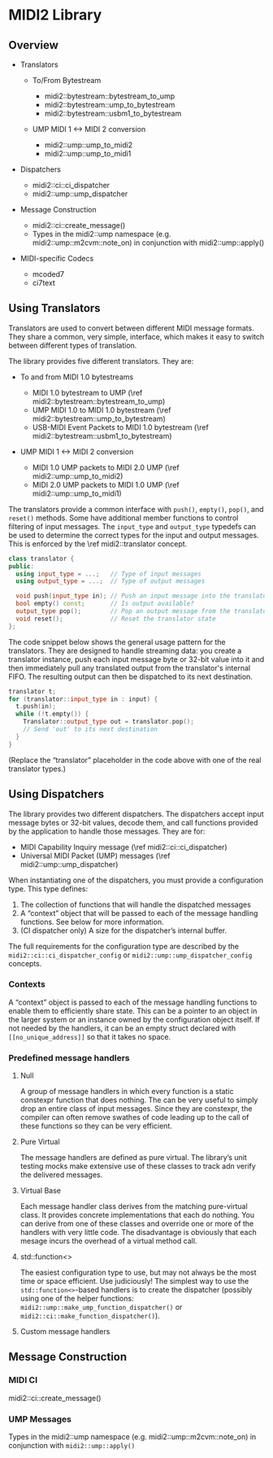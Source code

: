 # MIDI2 Library

## Overview

- Translators

  - To/From Bytestream

    - midi2::bytestream::bytestream_to_ump
    - midi2::bytestream::ump_to_bytestream
    - midi2::bytestream::usbm1_to_bytestream

  - UMP MIDI 1 <-> MIDI 2 conversion
    - midi2::ump::ump_to_midi2
    - midi2::ump::ump_to_midi1

- Dispatchers

  - midi2::ci::ci_dispatcher
  - midi2::ump::ump_dispatcher

- Message Construction

  - midi2::ci::create_message()
  - Types in the midi2::ump namespace (e.g. midi2::ump::m2cvm::note_on)
    in conjunction with midi2::ump::apply()

- MIDI-specific Codecs
  - mcoded7
  - ci7text

## Using Translators

Translators are used to convert between different MIDI message formats. They
share a common, very simple, interface, which makes it easy to switch between
different types of translation.

The library provides five different translators. They are:

- To and from MIDI 1.0 bytestreams

  - MIDI 1.0 bytestream to UMP (\ref midi2::bytestream::bytestream_to_ump)
  - UMP MIDI 1.0 to MIDI 1.0 bytestream (\ref midi2::bytestream::ump_to_bytestream)
  - USB-MIDI Event Packets to MIDI 1.0 bytestream (\ref midi2::bytestream::usbm1_to_bytestream)

- UMP MIDI 1 <-> MIDI 2 conversion
  - MIDI 1.0 UMP packets to MIDI 2.0 UMP (\ref midi2::ump::ump_to_midi2)
  - MIDI 2.0 UMP packets to MIDI 1.0 UMP (\ref midi2::ump::ump_to_midi1)

The translators provide a common interface with `push()`, `empty()`,
`pop()`, and `reset()` methods. Some have additional member functions to
control filtering of input messages. The `input_type` and `output_type`
typedefs can be used to determine the correct types for the input and output
messages. This is enforced by the \ref midi2::translator concept.

```cpp
class translator {
public:
  using input_type = ...;   // Type of input messages
  using output_type = ...;  // Type of output messages

  void push(input_type in); // Push an input message into the translator
  bool empty() const;       // Is output available?
  output_type pop();        // Pop an output message from the translator
  void reset();             // Reset the translator state
};
```

The code snippet below shows the general usage pattern for the translators.
They are designed to handle streaming data: you create a translator instance,
push each input message byte or 32-bit value into it and then immediately pull
any translated output from the translator's internal FIFO. The resulting output
can then be dispatched to its next destination.

```cpp
translator t;
for (translator::input_type in : input) {
  t.push(in);
  while (!t.empty()) {
    Translator::output_type out = translator.pop();
    // Send 'out' to its next destination
  }
}
```

(Replace the “translator” placeholder in the code above with one of the real
translator types.)

## Using Dispatchers

The library provides two different dispatchers. The dispatchers accept input
message bytes or 32-bit values, decode them, and call functions provided by the
application to handle those messages. They are for:

- MIDI Capability Inquiry message (\ref midi2::ci::ci_dispatcher)
- Universal MIDI Packet (UMP) messages (\ref midi2::ump::ump_dispatcher)

When instantiating one of the dispatchers, you must provide a configuration
type. This type defines:

1. The collection of functions that will handle the dispatched messages
2. A “context” object that will be passed to each of the message handling
   functions. See below for more information.
3. (CI dispatcher only) A size for the dispatcher’s internal buffer.

The full requirements for the configuration type are described by the
`midi2::ci::ci_dispatcher_config` or `midi2::ump::ump_dispatcher_config`
concepts.

### Contexts

A “context” object is passed to each of the message handling functions to
enable them to efficiently share state. This can be a pointer to an object
in the larger system or an instance owned by the configuration object itself.
If not needed by the handlers, it can be an empty struct declared with
`[[no_unique_address]]` so that it takes no space.

### Predefined message handlers

1. Null

   A group of message handlers in which every function is a static constexpr
   function that does nothing. The can be very useful to simply drop an entire
   class of input messages. Since they are constexpr, the compiler can often
   remove swathes of code leading up to the call of these functions so they can
   be very efficient.

2. Pure Virtual

   The message handlers are defined as pure virtual. The library’s unit testing
   mocks make extensive use of these classes to track adn verify the delivered
   messages.

3. Virtual Base

   Each message handler class derives from the matching pure-virtual class. It
   provides concrete implementations that each do nothing. You can derive from
   one of these classes and override one or more of the handlers with very
   little code. The disadvantage is obviously that each mesage incurs the
   overhead of a virtual method call.

4. std::function<>

   The easiest configuration type to use, but may not always be the most time
   or space efficient. Use judiciously! The simplest way to use the
   `std::function<>`-based handlers is to create the dispatcher (possibly
   using one of the helper functions:
   `midi2::ump::make_ump_function_dispatcher()` or
   `midi2::ci::make_function_dispatcher()`).

5. Custom message handlers

## Message Construction

### MIDI CI

midi2::ci::create_message()

### UMP Messages

Types in the midi2::ump namespace (e.g. midi2::ump::m2cvm::note_on) in
conjunction with `midi2::ump::apply()`
